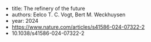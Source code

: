 - title: The refinery of the future
- authors: Eelco T. C. Vogt, Bert M. Weckhuysen
- year: 2024
- https://www.nature.com/articles/s41586-024-07322-2
- 10.1038/s41586-024-07322-2

